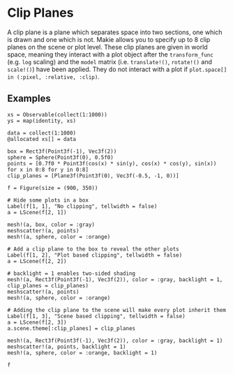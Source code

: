 # Clip Planes

A clip plane is a plane which separates space into two sections, one which is drawn and one which is not.
Makie allows you to specify up to 8 clip planes on the scene or plot level.
These clip planes are given in world space, meaning they interact with a plot object after the `transform_func` (e.g. `log` scaling) and the `model` matrix (i.e. `translate!()`, `rotate!()` and `scale!()`) have been applied.
They do not interact with a plot if `plot.space[] in (:pixel, :relative, :clip)`.

## Examples

```@figure backend=GLMakie
xs = Observable(collect(1:1000))
ys = map(identity, xs)

data = collect(1:1000)
@allocated xs[] = data

box = Rect3f(Point3f(-1), Vec3f(2))
sphere = Sphere(Point3f(0), 0.5f0)
points = [0.7f0 * Point3f(cos(x) * sin(y), cos(x) * cos(y), sin(x)) for x in 0:8 for y in 0:8]
clip_planes = [Plane3f(Point3f(0), Vec3f(-0.5, -1, 0))]

f = Figure(size = (900, 350))

# Hide some plots in a box
Label(f[1, 1], "No clipping", tellwidth = false)
a = LScene(f[2, 1])

mesh!(a, box, color = :gray)
meshscatter!(a, points)
mesh!(a, sphere, color = :orange)

# Add a clip plane to the box to reveal the other plots
Label(f[1, 2], "Plot based clipping", tellwidth = false)
a = LScene(f[2, 2])

# backlight = 1 enables two-sided shading
mesh!(a, Rect3f(Point3f(-1), Vec3f(2)), color = :gray, backlight = 1, clip_planes = clip_planes)
meshscatter!(a, points)
mesh!(a, sphere, color = :orange)

# Adding the clip plane to the scene will make every plot inherit them
Label(f[1, 3], "Scene based clipping", tellwidth = false)
a = LScene(f[2, 3])
a.scene.theme[:clip_planes] = clip_planes

mesh!(a, Rect3f(Point3f(-1), Vec3f(2)), color = :gray, backlight = 1)
meshscatter!(a, points, backlight = 1)
mesh!(a, sphere, color = :orange, backlight = 1)

f
```